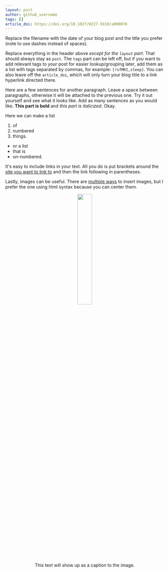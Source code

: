 ```yaml
---
layout: post
author: github_username
tags: []
article_doi: https://doi.org/10.1027/0227-5910/a000078
---
```


Replace the filename with the date of your blog post and the title you prefer (note to use dashes instead of spaces).

Replace everything in the header above _except for the `layout` part_. That should always stay as `post`. The `tags` part can be left off, but if you want to add relevant tags to your post for easier lookup/grouping later, add them as a list with tags separated by commas, for example: `[rsfMRI,sleep]`. You can also leave off the `article_doi`, which will only turn your blog title to a link hyperlink directed there.

Here are a few sentences for another paragraph. Leave a space between paragraphs, otherwise it will be attached to the previous one. Try it out yourself and see what it looks like. Add as many sentences as you would like. **This part is bold** and _this part is italicized_. Okay.

Here we can make a list
1. of
2. numbered
3. things.

* or a list
* that is
* un-numbered.

It's easy to include links in your text. All you do is put brackets around the [site you want to link to](https://github.com/remrama/readordie) and then the link following in parentheses.

Lastly, images can be useful. There are [multiple ways](https://github.com/adam-p/markdown-here/wiki/Markdown-Cheatsheet#images) to insert images, but I prefer the one using html syntax because you can center them.

<p align="center">
    <img src="https://1w5n8s20evgs15e7ckue11c1-wpengine.netdna-ssl.com/wp-content/uploads/2018/10/bookknife.png" width="30%" /><br>
    This text will show up as a caption to the image.
</p>